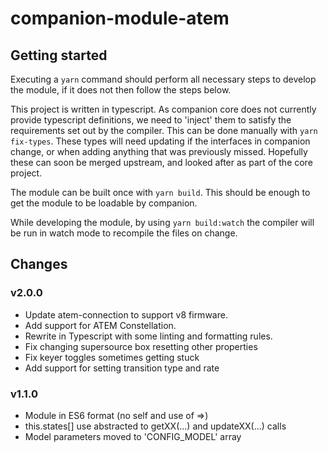 # companion-module-atem

## Getting started

Executing a `yarn` command should perform all necessary steps to develop the module, if it does not then follow the steps below.

This project is written in typescript. As companion core does not currently provide typescript definitions, we need to 'inject' them to satisfy the requirements set out by the compiler. This can be done manually with `yarn fix-types`. These types will need updating if the interfaces in companion change, or when adding anything that was previously missed. Hopefully these can soon be merged upstream, and looked after as part of the core project.

The module can be built once with `yarn build`. This should be enough to get the module to be loadable by companion.

While developing the module, by using `yarn build:watch` the compiler will be run in watch mode to recompile the files on change.

## Changes

### v2.0.0

- Update atem-connection to support v8 firmware.
- Add support for ATEM Constellation.
- Rewrite in Typescript with some linting and formatting rules.
- Fix changing supersource box resetting other properties
- Fix keyer toggles sometimes getting stuck
- Add support for setting transition type and rate

### v1.1.0

- Module in ES6 format (no self and use of =>)
- this.states[] use abstracted to getXX(...) and updateXX(...) calls
- Model parameters moved to 'CONFIG_MODEL' array
